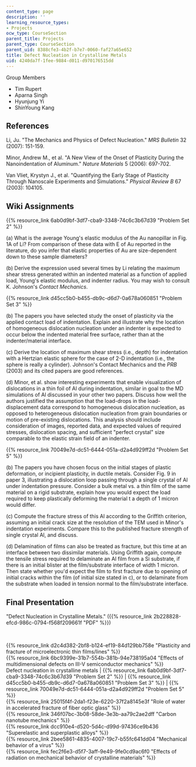 ```yaml
---
content_type: page
description: ''
learning_resource_types:
- Projects
ocw_type: CourseSection
parent_title: Projects
parent_type: CourseSection
parent_uid: 8388cfe3-4b2f-b7e7-0060-faf27a65e652
title: Defect Nucleation in Crystalline Metals
uid: 4240da7f-1fee-9884-d011-d970176515dd
---
```


Group Members

*   Tim Rupert
*   Aparna Singh
*   Hyunjung Yi
*   ShinYoung Kang

References
----------

Li, Ju. "The Mechanics and Physics of Defect Nucleation." _MRS Bulletin_ 32 (2007): 151-159.

Minor, Andrew M., et al. "A New View of the Onset of Plasticity During the Nanoindentation of Aluminum." _Nature Materials_ 5 (2006): 697-702.

Van Vliet, Krystyn J., et al. "Quantifying the Early Stage of Plasticity Through Nanoscale Experiments and Simulations." _Physical Review B_ 67 (2003): 104105.

Wiki Assignments
----------------

{{% resource_link 6ab0d9bf-3df7-cba9-3348-74c6c3b67d39 "Problem Set 2" %}}

(a) What is the average Young's elastic modulus of the Au nanopillar in Fig. 1A of Li? From comparison of these data with E of Au reported in the literature, do you infer that elastic properties of Au are size-dependent down to these sample diameters?

(b) Derive the expression used several times by Li relating the maximum shear stress generated within an indented material as a function of applied load, Young's elastic modulus, and indenter radius. You may wish to consult K. Johnson's _Contact Mechanics_.

{{% resource_link d45cc5b0-b455-db9c-d6d7-0a678a060851 "Problem Set 3" %}}

(b) The papers you have selected study the onset of plasticity via the applied contact load of indentation. Explain and illustrate why the location of homogeneous dislocation nucleation under an indenter is expected to occur below the indented material free surface, rather than at the indenter/material interface.

(c) Derive the location of maximum shear stress (i.e., depth) for indentation with a Hertzian elastic sphere for the case of 2-D indentation (i.e., the sphere is really a cylinder). Johnson's Contact Mechanics and the _PRB_ (2003) and its cited papers are good references.

(d) Minor, et al. show interesting experiments that enable visualization of dislocations in a thin foil of Al during indentation, similar in goal to the MD simulations of Al discussed in your other two papers. Discuss how well the authors justified the assumption that the load-drops in the load-displacement data correspond to homogeneous dislocation nucleation, as opposed to heterogeneous dislocation nucleation from grain boundaries or motion of pre-existing dislocations. This analysis should include consideration of images, reported data, and expected values of required stresses, dislocation spacing, and sufficient "perfect crystal" size comparable to the elastic strain field of an indenter.

{{% resource_link 70049e7d-dc51-6444-051a-d2a4d929ff2d "Problem Set 5" %}}

(b) The papers you have chosen focus on the initial stages of plastic deformation, or incipient plasticity, in ductile metals. Consider Fig. 9 in paper 3, illustrating a dislocation loop passing through a single crystal of Al under indentation pressure. Consider a bulk metal vs. a thin film of the same material on a rigid substrate, explain how you would expect the load required to keep plastically deforming the material t a depth of 1 micron would differ.

(c) Compute the fracture stress of this Al according to the Griffith criterion, assuming an initial crack size at the resolution of the TEM used in Minor's indentation experiments. Compare this to the published fracture strength of single crystal Al, and discuss.

(d) Delamination of films can also be treated as fracture, but this time at an interface between two dissimilar materials. Using Griffith again, compute the tensile stress required to delaminate an Al film from a Si substrate, if there is an initial blister at the film/substrate interface of width 1 micron. Then state whether you'd expect the film to first fracture due to opening of initial cracks within the film (of initial size stated in c), or to delaminate from the substrate when loaded in tension normal to the film/substrate interface.

Final Presentation
------------------

"Defect Nucleation in Crystalline Metals." ({{% resource_link 2b228828-efcd-986c-0794-f568f209661f "PDF" %}})

  
  
 

{{% resource_link d2c4d382-2bf8-b124-ef19-84d129bb758e "Plasticity and fracture of microelectronic thin films/lines" %}}  
{{% resource_link 6bc9399e-31b7-554b-381b-94e738195a04 "Effects of multidimensional defects on III-V semiconductor mechanics" %}}  
Defect nucleation in crystalline metals | {{% resource_link 6ab0d9bf-3df7-cba9-3348-74c6c3b67d39 "Problem Set 2" %}} | {{% resource_link d45cc5b0-b455-db9c-d6d7-0a678a060851 "Problem Set 3" %}} | {{% resource_link 70049e7d-dc51-6444-051a-d2a4d929ff2d "Problem Set 5" %}}  
{{% resource_link 25015f4f-2da1-f23e-6220-37f2a8145e3f "Role of water in accelerated fracture of fiber optic glass" %}}  
{{% resource_link 346f07bc-3b08-58de-3e3b-aa79c2ae2dff "Carbon nanotube mechanics" %}}  
{{% resource_link dcc910e4-d520-5d4c-d99d-97436ce9b436 "Superelastic and superplastic alloys" %}}  
{{% resource_link 2bee5861-4835-4007-19c7-b55fc641dd04 "Mechanical behavior of a virus" %}}  
{{% resource_link fec2f6e3-d5f7-3aff-9e49-9fe0cd9ac6f0 "Effects of radiation on mechanical behavior of crystalline materials" %}}